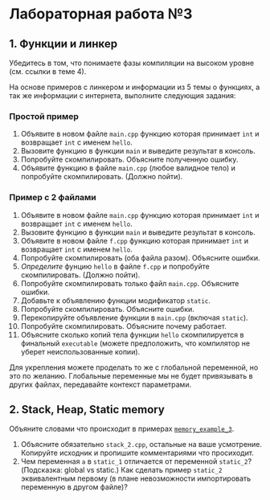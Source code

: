 # Лабораторная работа №3

## 1. Функции и линкер

Убедитесь в том, что понимаете фазы компиляции на высоком уровне (см. ссылки в теме 4).

На основе примеров с линкером и информации из 5 темы о функциях, 
а так же информации с интернета, выполните следующия задания:

### Простой пример

1. Объявите в новом файле `main.cpp` функцию которая принимает `int` и возвращает `int` с именем `hello`.
2. Вызовите функцию в функции `main` и выведите результат в консоль.
3. Попробуйте скомпилировать. Объясните полученную ошибку.
4. Объявите функцию в файле `main.cpp` (любое валидное тело)
   и попробуйте скомпилировать. (Должно пойти).

### Пример с 2 файлами

1. Объявите в новом файле `main.cpp` функцию которая принимает `int` и возвращает `int` с именем `hello`.
2. Вызовите функцию в функции `main` и выведите результат в консоль.
3. Объявите в новом файле `f.cpp` функцию которая принимает `int` и возвращает `int` с именем `hello`.
4. Попробуйте скомпилировать (оба файла разом). Объясните ошибки.
5. *Определите* фунцию `hello` в файле `f.cpp` и попробуйте скомпилировать. (Должно пойти).
6. Попробуйте скомпилировать только файл `main.cpp`. Объясните ошибки.
7. Добавьте к объявлению функции модификатор `static`. 
8. Попробуйте скомпилировать. Объясните ошибки.
9. Перекопируйте объявление функции в `main.cpp` (включая `static`).
10. Попробуйте скомпилировать. Объясните почему работает. 
11. Объясните сколько копий тела функции `hello` скомпилируется в финальный `executable`
    (можете предположить, что компилятор не уберет неиспользованные копии).

Для укрепления можете проделать то же с глобальной переменной, но это по желанию. 
Глобальные переменные мы не будет привязывать в других файлах, передавайте контекст параметрами.

## 2. Stack, Heap, Static memory

Объяните словами что происходит в примерах [`memory_example_3`](../../en/05_programming_fundamentals/memory_example_3).
1. Объясните обязательно `stack_2.cpp`, остальные на ваше усмотрение.
   Копируйте исходник и пропишите комментариями что просиходит.
2. Чем переменная `a` в `static_1` отличается от переменной `static_2`? (Подсказка: global vs static.) 
   Как сделать пример `static_2` эквивалентным первому (в плане невозможности импортировать переменную в другом файле)? 